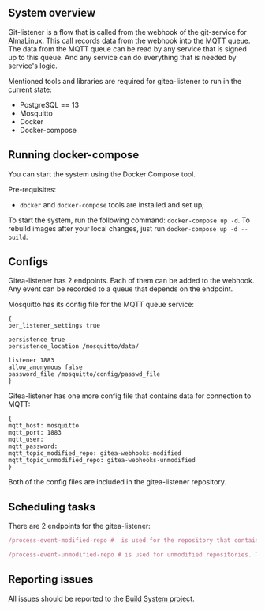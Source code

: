 System overview 
---

Git-listener is a flow that is called from the webhook of the git-service for AlmaLinux. This call records data from the webhook into the MQTT queue. The data from the MQTT queue can be read by any service that is signed up to this queue. And any service can do everything that is needed by service's logic. 

Mentioned tools and libraries are required for gitea-listener to run in the current state:
- PostgreSQL == 13
- Mosquitto
- Docker
- Docker-compose


Running docker-compose 
---

You can start the system using the Docker Compose tool.

Pre-requisites:
- `docker` and `docker-compose` tools are installed and set up;

To start the system, run the following command: `docker-compose up -d`. To rebuild images after your local changes, just run `docker-compose up -d --build`.


Configs
---

Gitea-listener has 2 endpoints. Each of them can be added to the webhook. Any event can be recorded to a queue that depends on the endpoint. 

Mosquitto has its config file for the MQTT queue service:
```
{
per_listener_settings true

persistence true
persistence_location /mosquitto/data/

listener 1883
allow_anonymous false
password_file /mosquitto/config/passwd_file
}
```

Gitea-listener has one more config file that contains data for connection to MQTT: 
```
{
mqtt_host: mosquitto
mqtt_port: 1883
mqtt_user:
mqtt_password:
mqtt_topic_modified_repo: gitea-webhooks-modified
mqtt_topic_unmodified_repo: gitea-webhooks-unmodified
}
```

Both of the config files are included in the gitea-listener repository.


Scheduling tasks
---

There are 2 endpoints for the gitea-listener:
```ruby
/process-event-modified-repo #  is used for the repository that contains differences between AlmaLinux and CentOS creation. The message goes to gitea-webhooks-modified queue.
```

```ruby
/process-event-unmodified-repo # is used for unmodified repositories. The message goes to gitea-webhooks-unmodified queue. 
```

Reporting issues 
---

All issues should be reported to the [Build System project](https://github.com/AlmaLinux/build-system).